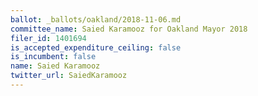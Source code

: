 ```yaml
---
ballot: _ballots/oakland/2018-11-06.md
committee_name: Saied Karamooz for Oakland Mayor 2018
filer_id: 1401694
is_accepted_expenditure_ceiling: false
is_incumbent: false
name: Saied Karamooz
twitter_url: SaiedKaramooz
---
```

